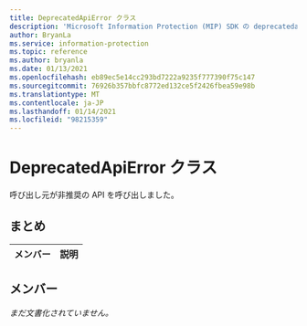 ```yaml
---
title: DeprecatedApiError クラス
description: 'Microsoft Information Protection (MIP) SDK の deprecatedapierror:: undefined クラスを文書にします。'
author: BryanLa
ms.service: information-protection
ms.topic: reference
ms.author: bryanla
ms.date: 01/13/2021
ms.openlocfilehash: eb89ec5e14cc293bd7222a9235f777390f75c147
ms.sourcegitcommit: 76926b357bbfc8772ed132ce5f2426fbea59e98b
ms.translationtype: MT
ms.contentlocale: ja-JP
ms.lasthandoff: 01/14/2021
ms.locfileid: "98215359"
---
```

# <a name="class-deprecatedapierror"></a>DeprecatedApiError クラス 
呼び出し元が非推奨の API を呼び出しました。
  
## <a name="summary"></a>まとめ
 メンバー                        | 説明                                
--------------------------------|---------------------------------------------
  
## <a name="members"></a>メンバー
_まだ文書化されていません。_
